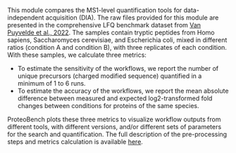 This module compares the MS1-level quantification tools for
data-independent acquisition (DIA). The raw files provided for
this module are presented in the comprehensive LFQ benchmark
dataset from [Van Puyvelde et al., 2022](https://www.nature.com/articles/s41597-022-01216-6).
The samples contain tryptic peptides from Homo sapiens,
Saccharomyces cerevisiae, and Escherichia coli, mixed in different
ratios (condition A and condition B), with three replicates of each
condition. With these samples, we calculate three metrics:
- To estimate the sensitivity of the workflows, we report the
number of unique precursors (charged modified sequence) quantified
in a minimum of 1 to 6 runs.
- To estimate the accuracy of the workflows, we report the mean 
absolute difference between measured and expected log2-transformed 
fold changes between conditions for proteins of the same species.

ProteoBench plots these three metrics to visualize workflow outputs
    from different tools, with different versions, and/or different
sets of parameters for the search and quantification.
The full description of the pre-processing steps and metrics
calculation is available [here](https://proteobench.readthedocs.io/en/stable/available-modules/3-DIA-Quantification-ion-level/).
